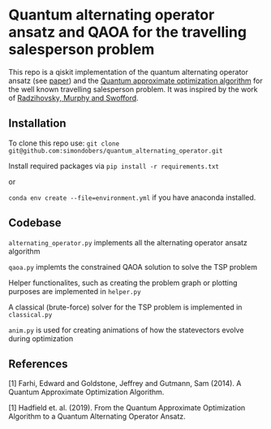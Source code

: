 # Quantum alternating operator ansatz and QAOA for the travelling salesperson problem


This repo is a qiskit implementation of the quantum alternating operator ansatz (see [paper](https://arxiv.org/abs/1709.03489)) and the [Quantum approximate optimization algorithm](https://arxiv.org/abs/1411.4028) for the well known travelling salesperson problem. It was inspired by the work of [Radzihovsky, Murphy and Swofford](https://github.com/murphyjm/cs269q_radzihovsky_murphy_swofford).


## Installation
To clone this repo use:
`git clone git@github.com:simondobers/quantum_alternating_operator.git`

Install required packages via
`pip install -r requirements.txt`

or

`conda env create --file=environment.yml`
if you have anaconda installed.

## Codebase
`alternating_operator.py` implements all the alternating operator ansatz algorithm

`qaoa.py` implemts the constrained QAOA solution to solve the TSP problem 

Helper functionalites, such as creating the problem graph or plotting purposes are implemented in `helper.py`

A classical (brute-force) solver for the TSP problem is implemented in `classical.py`

`anim.py` is used for creating animations of how the statevectors evolve during optimization 

## References
[<a id="1">[1]</a>](https://doi.org/10.48550/arxiv.1411.4028) 
Farhi, Edward and Goldstone, Jeffrey and Gutmann, Sam (2014). 
A Quantum Approximate Optimization Algorithm. 


[<a id="2">[1]</a>](https://doi.org/10.48550/arxiv.1411.4028) 
Hadfield et. al. (2019). 
From the Quantum Approximate Optimization Algorithm to a Quantum Alternating Operator Ansatz. 